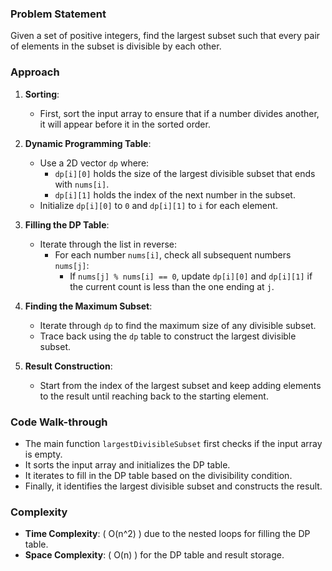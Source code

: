 ### Problem Statement
Given a set of positive integers, find the largest subset such that every pair of elements in the subset is divisible by each other.

### Approach
1. **Sorting**:
   - First, sort the input array to ensure that if a number divides another, it will appear before it in the sorted order.

2. **Dynamic Programming Table**:
   - Use a 2D vector `dp` where:
     - `dp[i][0]` holds the size of the largest divisible subset that ends with `nums[i]`.
     - `dp[i][1]` holds the index of the next number in the subset.
   - Initialize `dp[i][0]` to `0` and `dp[i][1]` to `i` for each element.

3. **Filling the DP Table**:
   - Iterate through the list in reverse:
     - For each number `nums[i]`, check all subsequent numbers `nums[j]`:
       - If `nums[j] % nums[i] == 0`, update `dp[i][0]` and `dp[i][1]` if the current count is less than the one ending at `j`.

4. **Finding the Maximum Subset**:
   - Iterate through `dp` to find the maximum size of any divisible subset.
   - Trace back using the `dp` table to construct the largest divisible subset.

5. **Result Construction**:
   - Start from the index of the largest subset and keep adding elements to the result until reaching back to the starting element.

### Code Walk-through
- The main function `largestDivisibleSubset` first checks if the input array is empty.
- It sorts the input array and initializes the DP table.
- It iterates to fill in the DP table based on the divisibility condition.
- Finally, it identifies the largest divisible subset and constructs the result.

### Complexity
- **Time Complexity**: \( O(n^2) \) due to the nested loops for filling the DP table.
- **Space Complexity**: \( O(n) \) for the DP table and result storage.

